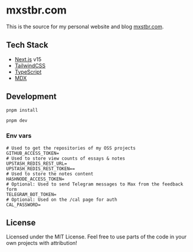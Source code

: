 # mxstbr.com

This is the source for my personal website and blog [mxstbr.com](https://mxstbr.com).

## Tech Stack

- [Next.js](https://nextjs.org) v15
- [TailwindCSS](https://tailwindcss.com)
- [TypeScript](https://typescript.org)
- [MDX](https://mdxjs.com)

## Development

```bash
pnpm install
```

```bash
pnpm dev
```

### Env vars

```
# Used to get the repositories of my OSS projects
GITHUB_ACCESS_TOKEN=
# Used to store view counts of essays & notes
UPSTASH_REDIS_REST_URL=
UPSTASH_REDIS_REST_TOKEN==
# Used to store the notes content
HASHNODE_ACCESS_TOKEN=
# Optional: Used to send Telegram messages to Max from the feedback form
TELEGRAM_BOT_TOKEN=
# Optional: Used on the /cal page for auth
CAL_PASSWORD=
```

## License

Licensed under the MIT License. Feel free to use parts of the code in your own projects with attribution!
